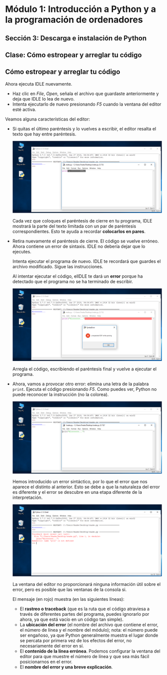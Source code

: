 # Módulo 1: Introducción a Python y a la programación de ordenadores
## Sección 3: Descarga e instalación de Python
## Clase: Cómo estropear y arreglar tu código

## Cómo estropear y arreglar tu código

Ahora ejecuta IDLE nuevamente.

* Haz clic en *File*, *Open*, señala el archivo que guardaste anteriormente y deja que IDLE lo lea de nuevo.
* Intenta ejecutarlo de nuevo presionando *F5* cuando la ventana del editor esté activa.

Veamos alguna características del editor:

* Si quitas el último paréntesis y lo vuelves a escribir, el editor resalta el texto que hay entre paréntesis.

    ![python3](img/python8.png)

    Cada vez que coloques el paréntesis de cierre en tu programa, IDLE mostrará la parte del texto limitada con un par de paréntesis correspondientes. Esto te ayuda a recordar **colocarlos en pares**.

* Retira nuevamente el paréntesis de cierre. El código se vuelve erróneo. Ahora contiene un error de sintaxis. IDLE no debería dejar que lo ejecutes.

    Intenta ejecutar el programa de nuevo. IDLE te recordará que guardes el archivo modificado. Sigue las instrucciones.

    Al intentar ejecutar el código, elIDLE te dará un **error** porque ha detectado que el programa no se ha terminado de escribir.

    ![python3](img/python9.png)

    Arregla el código, escribiendo el paréntesis final y vuelve a ejecutar el programa.

* Ahora, vamos a provocar otro error: elimina una letra de la palabra `print`. Ejecuta el código presionando *F5*. Como puedes ver, Python no puede reconocer la instrucción (no la colorea).

    ![python3](img/python10.png)

    Hemos introducido un error sintáctico, por lo que el error que nos aparece el distinto al anterior. Esto se debe a que la naturaleza del error es diferente y el error se descubre en una etapa diferente de la interpretación.

    ![python3](img/python11.png)

    La ventana del editor no proporcionará ninguna información útil sobre el error, pero es posible que las ventanas de la consola si.
    
    El mensaje (en rojo) muestra (en las siguientes líneas):

    * El **rastreo o traceback** (que es la ruta que el código atraviesa a través de diferentes partes del programa, puedes ignorarlo por ahora, ya que está vacío en un código tan simple).
    * La **ubicación del error** (el nombre del archivo que contiene el error, el número de línea y el nombre del módulo); nota: el número puede ser engañoso, ya que Python generalmente muestra el lugar donde se percata por primera vez de los efectos del error, no necesariamente del error en sí.
    * El **contenido de la línea errónea**. Podemos configurar la ventana del editor para que muestre el número de línea y que sea más fácil posicionarnos en el error.
    * El **nombre del error y una breve explicación**.
